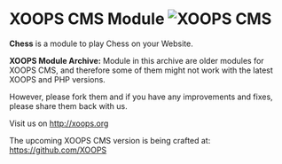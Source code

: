 # XOOPS CMS Module   ![XOOPS CMS](https://avatars2.githubusercontent.com/u/12771439?v=3&s=200)

**Chess** is a module to play Chess on your Website.

**XOOPS Module Archive:** Module in this archive are older modules for XOOPS CMS, and therefore some of them might not work with the latest XOOPS and PHP versions. 

However, please fork them and if you have any improvements and fixes, please share them back with us. 

Visit us on http://xoops.org

The upcoming XOOPS CMS version is being crafted at: https://github.com/XOOPS
